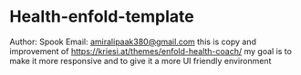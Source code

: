 # Health-enfold-template
Author: Spook
Email: amiralipaak380@gmail.com
this is copy and improvement of https://kriesi.at/themes/enfold-health-coach/
my goal is to make it more responsive and to give it a more UI friendly environment
